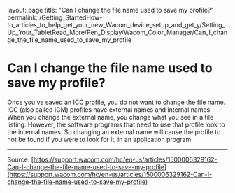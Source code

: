 layout: page
title: "Can I change the file name used to save my profile?"
permalink: /Getting_StartedHow-to_articles_to_help_get_your_new_Wacom_device_setup_and_get_y/Setting_Up_Your_TabletRead_More/Pen_Display/Wacom_Color_Manager/Can_I_change_the_file_name_used_to_save_my_profile

# Can I change the file name used to save my profile?

Once you’ve saved an ICC profile, you do not want to change the file name. ICC (also called ICM) profiles have external names and internal names. When you change the external name, you change what you see in a file listing. However, the software programs that need to use that profile look to the internal names. So changing an external name will cause the profile to not be found if you were to look for it, in an application program

---
Source: [https://support.wacom.com/hc/en-us/articles/1500006329162-Can-I-change-the-file-name-used-to-save-my-profile](https://support.wacom.com/hc/en-us/articles/1500006329162-Can-I-change-the-file-name-used-to-save-my-profile)
